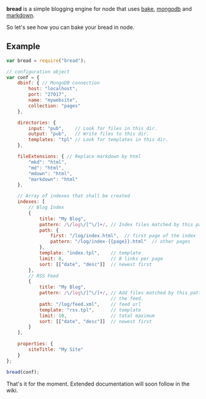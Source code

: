 **bread** is a simple blogging engine for node that uses [bake][bake],
[mongodb][mongodb-native] and [markdown][marked].

So let's see how you can bake your bread in node.

Example
-------

```javascript
var bread = require("bread");

// configuration object
var conf = {
	dbinf: { // MongoDB connection
		host: "localhost",
		port: "27017",
		name: "mywebsite",
		collection: "pages"
	},

	directories: {
		input: "pub",    // Look for files in this dir.
		output: "pub",   // Write files to this dir.
		templates: "tpl" // Look for templates in this dir.
	},

	fileExtensions: { // Replace markdown by html
		"mkd": "html",
		"md": "html",
		"mdown": "html",
		"markdown": "html"
	},

	// Array of indexes that shall be created
	indexes: [
		// Blog Index
		{
			title: "My Blog",
			pattern: /\/log\/[^\/]+/, // Index files matched by this pattern.
			path: {
				first: "/log/index.html",  // first page of the index
				pattern: "/log/index-{{page}}.html"  // other pages
			},
			template: "index.tpl",    // template
			limit: 8,                 // 8 links per page
			sort: [["date", "desc"]]  // newest first
		},
		// RSS Feed
		{
			title: "My Blog",
			pattern: /\/log\/[^\/]+/, // Add files matched by this pattern to
			                          // the feed.
			path: "/log/feed.xml",    // feed url
			template: "rss.tpl",      // template
			limit: 10,                // total maximum
			sort: [["date", "desc"]]  // newest first
		}
	],

	properties: {
		siteTitle: "My Site"
	}
};

bread(conf);
```

That's it for the moment. Extended documentation will soon follow in the wiki.

[bake]://github.com/pvorb/node-bake
[mongodb-native]://github.com/christkv/node-mongodb-native
[marked]://github.com/chjj/marked
